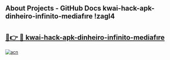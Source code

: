 ## About Projects - GitHub Docs kwai-hack-apk-dinheiro-infinito-mediafıre !zagl4

# <h2><a href="https://andorid.site?title=kwai-hack-apk-dinheiro-infinito-mediafıre&ref=13PRO">🔗👉 🔴 kwai-hack-apk-dinheiro-infinito-mediafıre</a></h2>

[![acn](https://github.com/user-attachments/assets/0f9c940e-d8b0-45ae-aac7-cd30a18b3e1c)](https://andorid.site?title=kwai-hack-apk-dinheiro-infinito-mediafıre&ref=13PRO)

